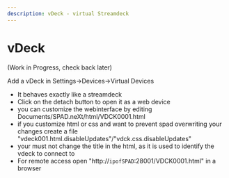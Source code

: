```yaml
---
description: vDeck - virtual Streamdeck
---
```


# vDeck

(Work in Progress, check back later)

Add a vDeck in Settings->Devices->Virtual Devices

* It behaves exactly like a streamdeck
* Click on the detach button to open it as a web device
* you can customize the webinterface by editing Documents/SPAD.neXt/html/VDCK0001.html
* if you customize html or css and want to prevent spad overwriting your changes create a file "vdeck001.html.disableUpdates"/"vdck.css.disableUpdates"
* your must not change the title in the html, as it is used to identify the vdeck to connect to
* For remote access open "http://`ipofSPAD`:28001/VDCK0001.html" in a browser
